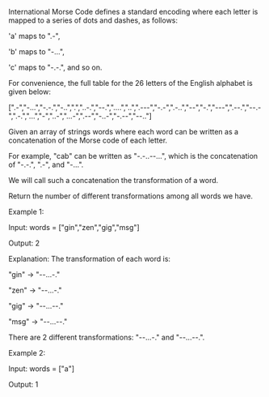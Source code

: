 International Morse Code defines a standard encoding where each letter is mapped to a series of dots and dashes, as follows:

'a' maps to ".-",

'b' maps to "-...",

'c' maps to "-.-.", and so on.

For convenience, the full table for the 26 letters of the English alphabet is given below:

[".-","-...","-.-.","-..",".","..-.","--.","....","..",".---","-.-",".-..","--","-.","---",".--.","--.-",".-.","...","-","..-","...-",".--","-..-","-.--","--.."]

Given an array of strings words where each word can be written as a concatenation of the Morse code of each letter.

For example, "cab" can be written as "-.-..--...", which is the concatenation of "-.-.", ".-", and "-...". 

We will call such a concatenation the transformation of a word.

Return the number of different transformations among all words we have.



Example 1:

Input: words = ["gin","zen","gig","msg"]

Output: 2

Explanation: The transformation of each word is:

"gin" -> "--...-."

"zen" -> "--...-."

"gig" -> "--...--."

"msg" -> "--...--."

There are 2 different transformations: "--...-." and "--...--.".

Example 2:

Input: words = ["a"]

Output: 1